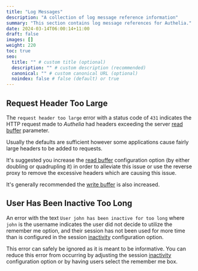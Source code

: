 ```yaml
---
title: "Log Messages"
description: "A collection of log message reference information"
summary: "This section contains log message references for Authelia."
date: 2024-03-14T06:00:14+11:00
draft: false
images: []
weight: 220
toc: true
seo:
  title: "" # custom title (optional)
  description: "" # custom description (recommended)
  canonical: "" # custom canonical URL (optional)
  noindex: false # false (default) or true
---
```


## Request Header Too Large

The `request header too large` error with a status code of `431` indicates the HTTP request made to *Authelia* had
headers exceeding the server [read buffer](../../configuration/miscellaneous/server.md#buffers) parameter.

Usually the defaults are sufficient however some applications cause fairly large headers to be added to requests.

It's suggested you increase the [read buffer](../../configuration/miscellaneous/server.md#buffers)
configuration option (by either doubling or quadrupling it) in order to alleviate this issue or use the reverse proxy to
remove the excessive headers which are causing this issue.

It's generally recommended the [write buffer](../../configuration/miscellaneous/server.md#buffers) is
also increased.

## User Has Been Inactive Too Long

An error with the text `User john has been inactive for too long` where `john` is the username indicates the user did
not decide to utilize the remember me option, and their session has not been used for more time than is configured in
the session [inactivity](../../configuration/session/introduction.md#inactivity) configuration option.

This error can safely be ignored as it is meant to be informative. You can reduce this error from occurring by adjusting
the session [inactivity](../../configuration/session/introduction.md#inactivity) configuration option or by having users
select the remember me box.
